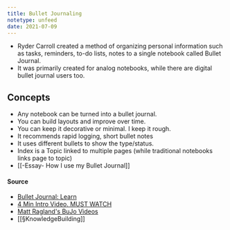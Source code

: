 ```yaml
---
title: Bullet Journaling
notetype: unfeed
date: 2021-07-09
---
```


- Ryder Carroll created a method of organizing personal information such as tasks, reminders, to-do lists, notes to a single notebook called Bullet Journal. 
- It was primarily created for analog notebooks, while there are digital bullet journal users too.

## Concepts 
- Any notebook can be turned into a bullet journal. 
- You can build layouts and improve over time. 
- You can keep it decorative or minimal. I keep it rough.
- It recommends rapid logging, short bullet notes
- It uses different bullets to show the type/status. 
- Index is a Topic linked to multiple pages (while traditional notebooks links page to topic) 
- [[-Essay- How I use my Bullet Journal]] 

#### Source
- [Bullet Journal: Learn](https://bulletjournal.com/pages/learn)
- [4 Min Intro Video. MUST WATCH](https://www.youtube.com/watch?v=fm15cmYU0IM)
- [Matt Ragland's BuJo Videos](https://www.youtube.com/playlist?list=PL86N9FudwTtH4HHAvZNa4fxEH1yZ3zvk7)
- [[§KnowledgeBuilding]]
